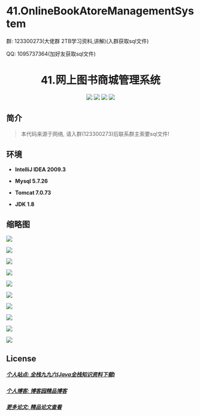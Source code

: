 # 41.OnlineBookAtoreManagementSystem



<p>群: 123300273(大佬群 2TB学习资料,讲解)(入群获取sql文件)</p>
<p>QQ: 1095737364(加好友获取sql文件)</p>

<p><h1 align="center">41.网上图书商城管理系统</h1></p>

<p align="center">
	<img src="https://img.shields.io/badge/jdk-1.8-orange.svg"/>
    <img src="https://img.shields.io/badge/servlet-5.x-lightgrey.svg"/>
    <img src="https://img.shields.io/badge/jsp-3.x-blue.svg"/>
    <img src="https://img.shields.io/badge/jdbc-3.x-blue.svg"/>
</p>

## 简介

> 本代码来源于网络, 请入群(123300273)后联系群主索要sql文件!
>





## 环境

- <b>IntelliJ IDEA 2009.3</b>

- <b>Mysql 5.7.26</b>

- <b>Tomcat 7.0.73</b>

- <b>JDK 1.8</b>


## 缩略图

![](https://img2020.cnblogs.com/blog/588112/202101/588112-20210110180326126-1782378242.png)

![](https://img2020.cnblogs.com/blog/588112/202101/588112-20210110180333850-1556850941.png)

![](https://img2020.cnblogs.com/blog/588112/202101/588112-20210110180341375-397284366.png)

![](https://img2020.cnblogs.com/blog/588112/202101/588112-20210110180349619-1160497329.png)

![](https://img2020.cnblogs.com/blog/588112/202101/588112-20210110180401520-495756538.png)

![](https://img2020.cnblogs.com/blog/588112/202101/588112-20210110180409555-1603486108.png)

![](https://img2020.cnblogs.com/blog/588112/202101/588112-20210110180416364-389157280.png)

![](https://img2020.cnblogs.com/blog/588112/202101/588112-20210110180426264-1047224429.png)

![](https://img2020.cnblogs.com/blog/588112/202101/588112-20210110180433311-1568848603.png)

![](https://img2020.cnblogs.com/blog/588112/202101/588112-20210110180444266-1104929925.png)

## License


##### [个人站点: 全栈九九六(Java全栈知识资料下载)](https://www.blog996.com/)
##### [个人博客: 博客园精品博客](https://www.cnblogs.com/yysbolg/)
##### [更多论文: 精品论文查看](https://www.cnblogs.com/yysbolg/category/1886262.html)

